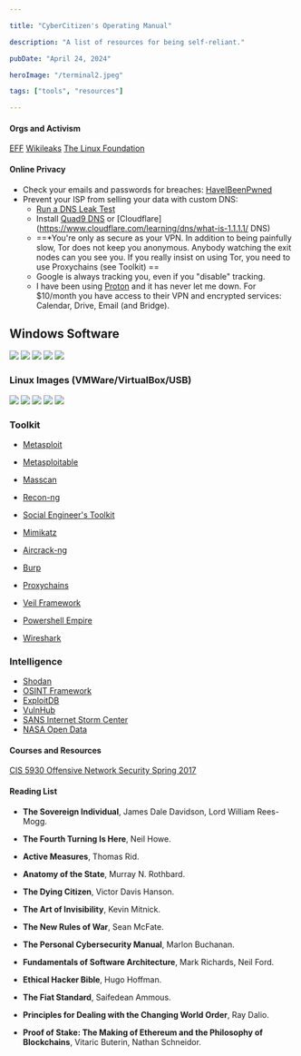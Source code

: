 ```yaml
---

title: "CyberCitizen's Operating Manual"

description: "A list of resources for being self-reliant."

pubDate: "April 24, 2024"

heroImage: "/terminal2.jpeg"

tags: ["tools", "resources"]

---
```


#### Orgs and Activism
[EFF](https://www.eff.org)
[Wikileaks](https://www.wikileaks.org)
[The Linux Foundation](https://linuxfoundation.org)
#### Online Privacy
- Check your emails and passwords for breaches: [HaveIBeenPwned](https://haveibeenpwned.com/)
- Prevent your ISP from selling your data with custom DNS:
	- [Run a DNS Leak Test](https://www.dnsleaktest.com)
	- Install [Quad9 DNS](https://on.quad9.net) or [Cloudflare](https://www.cloudflare.com/learning/dns/what-is-1.1.1.1/ DNS)
  * ==*You're only as secure as your VPN. In addition to being painfully slow, Tor does not keep you anonymous. Anybody watching the exit nodes can you see you. If you really insist on using Tor, you need to use Proxychains (see Toolkit) ==
  * Google is always tracking you, even if you "disable" tracking.
  * I have been using [Proton](https://proton.me) and it has never let me down. For $10/month you have access to their VPN and encrypted services: Calendar, Drive, Email (and Bridge).
## Windows Software
<a href="https://learn.microsoft.com/en-us/powershell/"><img src="https://img.shields.io/badge/powershell-5391FE?style=for-the-badge&logo=powershell&logoColor=white"></a>
<a href="https://git-scm.com/downloads"><img src="https://img.shields.io/badge/GIT-E44C30?style=for-the-badge&logo=git&logoColor=white"></a>
<a href="https://www.postman.com/downloads/"><img src="https://img.shields.io/badge/Postman-FF6C37?style=for-the-badge&logo=Postman&logoColor=white"></a>
<a href="https://www.vmware.com/products/workstation-player/"><img src="https://img.shields.io/badge/VMware-231f20?style=for-the-badge&logo=VMware&logoColor=white"></a>
<a href="https://www.virtualbox.org/wiki/Downloads"><img src="https://img.shields.io/badge/VirtualBox-21416b?style=for-the-badge&logo=VirtualBox&logoColor=white"></a>
### Linux Images (VMWare/VirtualBox/USB)
<a href="https://kali.org"><img src="https://img.shields.io/badge/Kali_Linux-557C94?style=for-the-badge&logo=kali-linux&logoColor=white"></a>
<a href="https://blackarch.org/downloads.html"><img src="https://img.shields.io/badge/BlackArch-000000?style=for-the-badge&logo=arch-linux&logoColor=white"></a>
<a href="https://www.debian.org/download"><img src="https://img.shields.io/badge/Debian-A81D33?style=for-the-badge&logo=debian&logoColor=white"></a>
<a href="https://ubuntu.com/download"><img src="https://img.shields.io/badge/Ubuntu-E95420?style=for-the-badge&logo=ubuntu&logoColor=white"></a>
<a href="https://archlinux.org/download/"><img src="https://img.shields.io/badge/Arch_Linux-1793D1?style=for-the-badge&logo=arch-linux&logoColor=white"></a>
### Toolkit

  

- [Metasploit](https://github.com/rapid7/metasploit-framework)

- [Metasploitable](https://github.com/rapid7/metasploitable3)

- [Masscan](https://github.com/robertdavidgraham/masscan)

- [Recon-ng](https://github.com/lanmaster53/recon-ng)

- [Social Engineer's Toolkit](https://github.com/trustedsec/social-engineer-toolkit)

- [Mimikatz](https://github.com/ParrotSec/mimikatz)

- [Aircrack-ng](https://github.com/aircrack-ng/aircrack-ng)

- [Burp](https://portswigger.net/burp)

- [Proxychains](https://github.com/haad/proxychains)

- [Veil Framework](https://github.com/Veil-Framework)

- [Powershell Empire](https://github.com/EmpireProject/Empire)

- [Wireshark](https://)

### Intelligence 
- [Shodan](https://www.shodan.io)
- [OSINT Framework](https://osintframework.com/)
- [ExploitDB](https://www.exploit-db.com/)
- [VulnHub](https://www.vulnhub.com/)
- [SANS Internet Storm Center](https://isc.sans.edu)
- [NASA Open Data](https://data.nasa.gov)
#### Courses and Resources
[CIS 5930 Offensive Network Security Spring 2017](https://www.cs.fsu.edu/~liux/courses/offensivenetsec/index.html)

#### Reading List
- **The Sovereign Individual**, James Dale Davidson, Lord William Rees-Mogg.

- **The Fourth Turning Is Here**, Neil Howe.

- **Active Measures**, Thomas Rid.

- **Anatomy of the State**, Murray N. Rothbard.

- **The Dying Citizen**, Victor Davis Hanson.

- **The Art of Invisibility**, Kevin Mitnick.

- **The New Rules of War**, Sean McFate.

- **The Personal Cybersecurity Manual**, Marlon Buchanan.

- **Fundamentals of Software Architecture**, Mark Richards, Neil Ford.

- **Ethical Hacker Bible**, Hugo Hoffman.

- **The Fiat Standard**, Saifedean Ammous.

- **Principles for Dealing with the Changing World Order**, Ray Dalio.

- **Proof of Stake: The Making of Ethereum and the Philosophy of Blockchains**, Vitaric Buterin, Nathan Schneidor.

  

